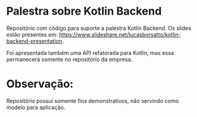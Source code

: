 # Palestra sobre Kotlin Backend 
Repositório com código para suporte a palestra Kotlin Backend. Os slides estão presentes em: https://www.slideshare.net/lucasborsatto/kotlin-backend-presentation.

Foi apresentada também uma API refatorada para Kotlin, mas essa permanecerá somente no repositório da empresa.

# Observação:
Repositório possui somente fins demonstrativos, não servindo como modelo para aplicação.
